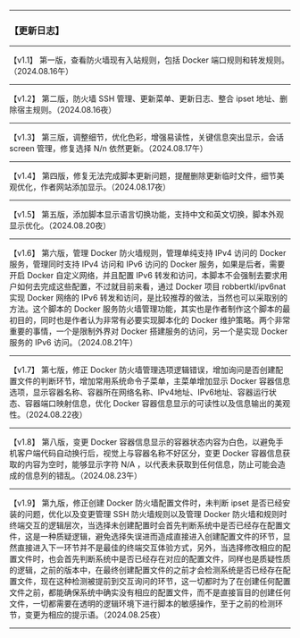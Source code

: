 -----------------------------------------------------------------------------------------------------------------------------

### 【更新日志】

-----------------------------------------------------------------------------------------------------------------------------

【v1.1】 第一版，查看防火墙现有入站规则，包括 Docker 端口规则和转发规则。（2024.08.16午）

-----------------------------------------------------------------------------------------------------------------------------

【v1.2】 第二版，防火墙 SSH 管理、更新菜单、更新日志、整合 ipset 地址、删除宿主规则。（2024.08.16夜）

-----------------------------------------------------------------------------------------------------------------------------

【v1.3】 第三版，调整细节，优化色彩，增强易读性，关键信息突出显示，会话 screen 管理，修复选择 N/n 依然更新。（2024.08.17午）

-----------------------------------------------------------------------------------------------------------------------------

【v1.4】 第四版，修复无法完成脚本更新问题，提醒删除更新临时文件，细节美观优化，作者网站添加显示。（2024.08.17夜）

-----------------------------------------------------------------------------------------------------------------------------

【v1.5】 第五版，添加脚本显示语言切换功能，支持中文和英文切换，脚本外观显示优化。（2024.08.20夜）

-----------------------------------------------------------------------------------------------------------------------------

【v1.6】 第六版，管理 Docker 防火墙规则，管理单纯支持 IPv4 访问的 Docker 服务，管理同时支持 IPv4 访问和 IPv6 访问的 Docker 服务，如果是后者，需要开启 Docker 自定义网络，并且配置 IPv6 转发和访问，本脚本不会强制去要求用户如何去完成这些配置，不过就目前来看，通过 Docker 项目 robbertkl/ipv6nat 实现 Docker 网络的 IPv6 转发和访问，是比较推荐的做法，当然也可以采取别的方法。这个脚本的 Docker 服务防火墙管理功能，其实也是作者制作这个脚本的最初目的，同时也是作者认为非常有必要实现脚本化的 Docker 维护策略。两个非常重要的事情，一个是限制外界对 Docker 搭建服务的访问，另一个是实现 Docker 服务的 IPv6 访问。（2024.08.21午）

-----------------------------------------------------------------------------------------------------------------------------

【v1.7】 第七版，修正 Docker 防火墙管理选项逻辑错误，增加询问是否创建配置文件的判断环节，增加常用系统命令子菜单，主菜单增加显示 Docker 容器信息选项，显示容器名称、容器所在网络名称、IPv4地址、IPv6地址、容器运行状态、容器端口映射信息，优化 Docker 容器信息显示的可读性以及信息输出的美观性。（2024.08.22夜）

-----------------------------------------------------------------------------------------------------------------------------

【v1.8】 第八版，变更 Docker 容器信息显示的容器状态内容为白色，以避免手机客户端代码自动换行后，视觉上与容器名称不好区分，变更 Docker 容器信息获取的内容为空时，能够显示字符 N/A ，以代表未获取到任何信息，防止可能会造成的信息列的错乱。（2024.08.23午）

-----------------------------------------------------------------------------------------------------------------------------

【v1.9】 第九版，修正创建 Docker 防火墙配置文件时，未判断 ipset 是否已经安装的问题，优化以及变更管理 SSH 防火墙规则以及管理 Docker 防火墙和规则时终端交互的逻辑层次，当选择未创建配置时会首先判断系统中是否已经存在配置文件，这是一种质疑逻辑，避免选择失误进而造成直接进入创建配置文件的环节，显然直接进入下一环节并不是最佳的终端交互体验方式，另外，当选择修改相应的配置文件时，也会首先判断系统中是否已经存在对应的配置文件，同样也是质疑性质的逻辑，之前的版本中，在最终创建配置文件的之前才会检测系统是否已经存在配置文件，现在这种检测被提前到交互询问的环节，这一切都时为了在创建任何配置文件之前，都能确保系统中确实没有相应的配置文件，而不是直接盲目的创建任何文件，一切都需要在透明的逻辑环境下进行脚本的敏感操作，至于之前的检测环节，变更为相应的提示语。（2024.08.25夜）

-----------------------------------------------------------------------------------------------------------------------------
